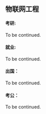 ## 物联网工程

#### 考研:

To be continued.

#### 就业:

To be continued.

#### 出国：

To be continued.

#### 考公：

To be continued.
